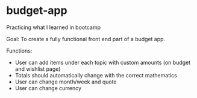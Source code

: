 # budget-app
Practicing what I learned in bootcamp

Goal: To create a fully functional front end part of a budget app.

Functions:
* User can add items under each topic with custom amounts (on budget and wishlist page)
* Totals should automatically change with the correct mathematics
* User can change month/week and quote
* User can change currency
